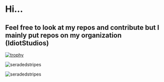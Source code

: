 <h1 align="left">Hi...</h1>
<h2>Feel free to look at my repos and contribute but I mainly put repos on my organization (IdiotStudios)</h2>

<!--
**SeradedStripes/SeradedStripes** is a ✨ _special_ ✨ repository because its `README.md` (this file) appears on your GitHub profile.

Here are some ideas to get you started:

- 🔭 I’m currently working on ...
- 🌱 I’m currently learning ...
- 👯 I’m looking to collaborate on ...
- 🤔 I’m looking for help with ...
- 💬 Ask me about ...
- 📫 How to reach me: ...
- 😄 Pronouns: ...
- ⚡ Fun fact: ...
-->

[![trophy](https://github-profile-trophy.vercel.app/?username=seradedstripes)](https://github.com/seradedstripes/github-profile-trophy)

![seradedstripes](https://github-readme-stats.vercel.app/api?username=seradedstripes&show_icons=true&theme=tokyonight&hide=["issues"])

![seradedstripes](https://github-readme-stats.vercel.app/api/top-langs?username=seradedstripes&show_icons=true&theme=tokyonight&layout=compact)

